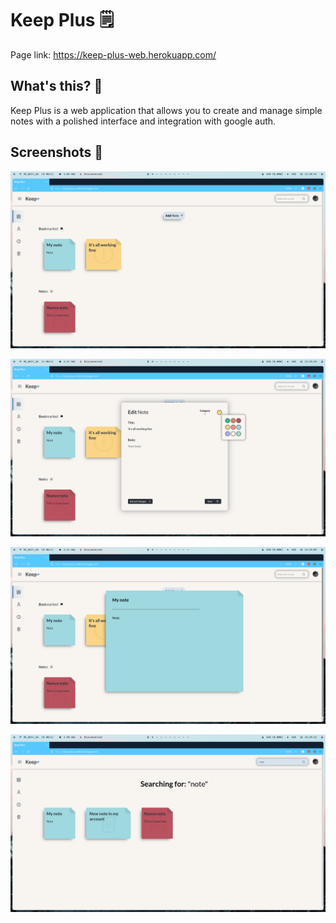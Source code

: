 # Keep Plus 🗒️

Page link: <a href="https://keep-plus-web.herokuapp.com/" target="_blank">https://keep-plus-web.herokuapp.com/</a>
## What's this? 🤔

Keep Plus is a web application that allows you to create and manage
simple notes with a polished interface and integration with google auth.

## Screenshots 📸

![main View](screenshots/main-view.png)

![Edit Note](screenshots/edit-note.png)

![Note View](screenshots/note-view.png)

![Search View](screenshots/searching.png)
